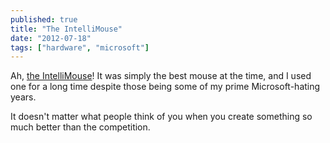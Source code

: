 ```yaml
---
published: true
title: "The IntelliMouse"
date: "2012-07-18"
tags: ["hardware", "microsoft"]
---
```

Ah, [the IntelliMouse]( http://www.theverge.com/2012/7/18/3155619/microsoft-intellimouse-status-symbols )! It was simply the best mouse at the time, and I used one for a long time despite those being some of my prime Microsoft-hating years.

It doesn't matter what people think of you when you create something so much better than the competition.
